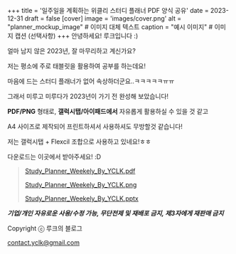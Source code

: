 +++
title = '일주일을 계획하는 위클리 스터디 플래너 PDF 양식 공유'
date = 2023-12-31
draft = false
[cover]
image = 'images/cover.png'
alt = "planner_mockup_image"  # 이미지 대체 텍스트
caption = "예시 이미지"  # 이미지 캡션 (선택사항)
+++
안녕하세요! 루크입니다 :)

얼마 남지 않은 2023년, 잘 마무리하고 계신가요?

저는 평소에 주로 태블릿을 활용하여 공부를 하는데요!

마음에 드는 스터디 플래너가 없어 속상하더군요..ㅋㅋㅋㅋㅋㅠㅠ

그래서 미루고 미루다가 2023년이 가기 전 완성해 보았습니다!

**PDF/PNG** 형태로, **갤럭시탭/아이패드에서** 자유롭게 활용하실 수 있을 것 같고

A4 사이즈로 제작되어 프린트하셔서 사용하셔도 무방할것 같습니다!

저는 갤럭시탭 + Flexcil 조합으로 사용하고 있네요!ㅎㅎ

다운로드는 이곳에서 받아주세요! :D

> [Study_Planner_Weekely_By_YCLK.pdf](./files/Study_Planner_Weekely_By_YCLK.pdf)
>
> [Study_Planner_Weekely_By_YCLK.png](./files/Study_Planner_Weekely_By_YCLK.png)
>
> [Study_Planner_Weekely_By_YCLK.pptx](./files/Study_Planner_Weekely_By_YCLK.pptx)

***기업/개인 자유로운 사용/수정 가능, 무단전제 및 재배포 금지, 제3자에게 재판매 금지***

Copyright ⓒ 루크의 블로그

contact.yclk@gmail.com